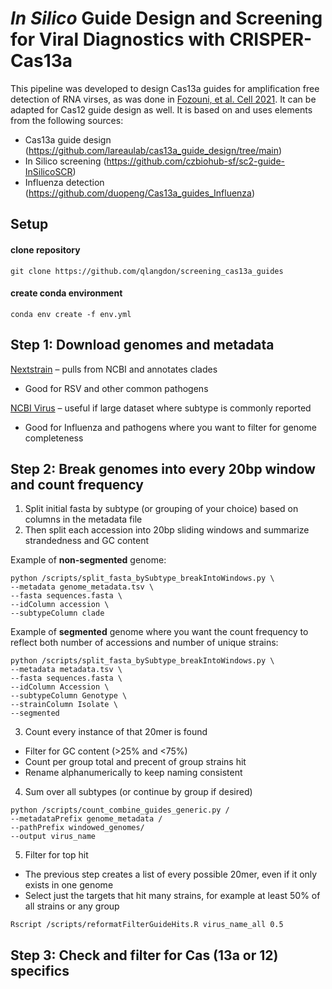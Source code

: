 # *In Silico* Guide Design and Screening for Viral Diagnostics with CRISPER-Cas13a

This pipeline was developed to design Cas13a guides for amplification free detection of RNA virses, as was done in [Fozouni, et al. Cell 2021]([10.1016/j.cell.2020.12.001](https://doi.org/10.1016/j.cell.2020.12.001)).  It can be adapted for Cas12 guide design as well. It is based on and uses elements from the following sources:

- Cas13a guide design (https://github.com/lareaulab/cas13a_guide_design/tree/main)
- In Silico screening (https://github.com/czbiohub-sf/sc2-guide-InSilicoSCR)
- Influenza detection (https://github.com/duopeng/Cas13a_guides_Influenza)


## Setup

#### clone repository
```shell
git clone https://github.com/qlangdon/screening_cas13a_guides
```

#### create conda environment
```shell
conda env create -f env.yml
```

## Step 1: Download genomes and metadata

[Nextstrain](https://nextstrain.org/) – pulls from NCBI and annotates clades
- Good for RSV and other common pathogens

[NCBI Virus](https://www.ncbi.nlm.nih.gov/labs/virus/vssi/#/find-data/virus) – useful if large dataset where subtype is commonly reported
- Good for Influenza and pathogens where you want to filter for genome completeness

## Step 2: Break genomes into every 20bp window and count frequency

1. Split initial fasta by subtype (or grouping of your choice) based on columns in the metadata file
2. Then split each accession into 20bp sliding windows and summarize strandedness and GC content

Example of **non-segmented** genome:
```shell
python /scripts/split_fasta_bySubtype_breakIntoWindows.py \
--metadata genome_metadata.tsv \
--fasta sequences.fasta \
--idColumn accession \
--subtypeColumn clade
```

Example of **segmented** genome where you want the count frequency to reflect both number of accessions and number of unique strains:
```shell
python /scripts/split_fasta_bySubtype_breakIntoWindows.py \
--metadata metadata.tsv \
--fasta sequences.fasta \
--idColumn Accession \
--subtypeColumn Genotype \
--strainColumn Isolate \
--segmented
```

3. Count every instance of that 20mer is found
- Filter for GC content (>25% and <75%)
- Count per group total and precent of group strains hit
- Rename alphanumerically to keep naming consistent

4. Sum over all subtypes (or continue by group if desired)
```shell
python /scripts/count_combine_guides_generic.py /
--metadataPrefix genome_metadata /
--pathPrefix windowed_genomes/ 
--output virus_name
```

5. Filter for top hit
- The previous step creates a list of every possible 20mer, even if it only exists in one genome
- Select just the targets that hit many strains, for example at least 50% of all strains or any group
```shell
Rscript /scripts/reformatFilterGuideHits.R virus_name_all 0.5
```

## Step 3: Check and filter for Cas (13a or 12) specifics 








